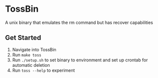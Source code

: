 # TossBin
A unix binary that emulates the rm command but has recover capabilities

## Get Started
1. Navigate into TossBin
2. Run `make toss`
3. Run `./setup.sh` to set binary to environment and set up crontab for automatic deletion
4. Run `toss --help` to experiment
